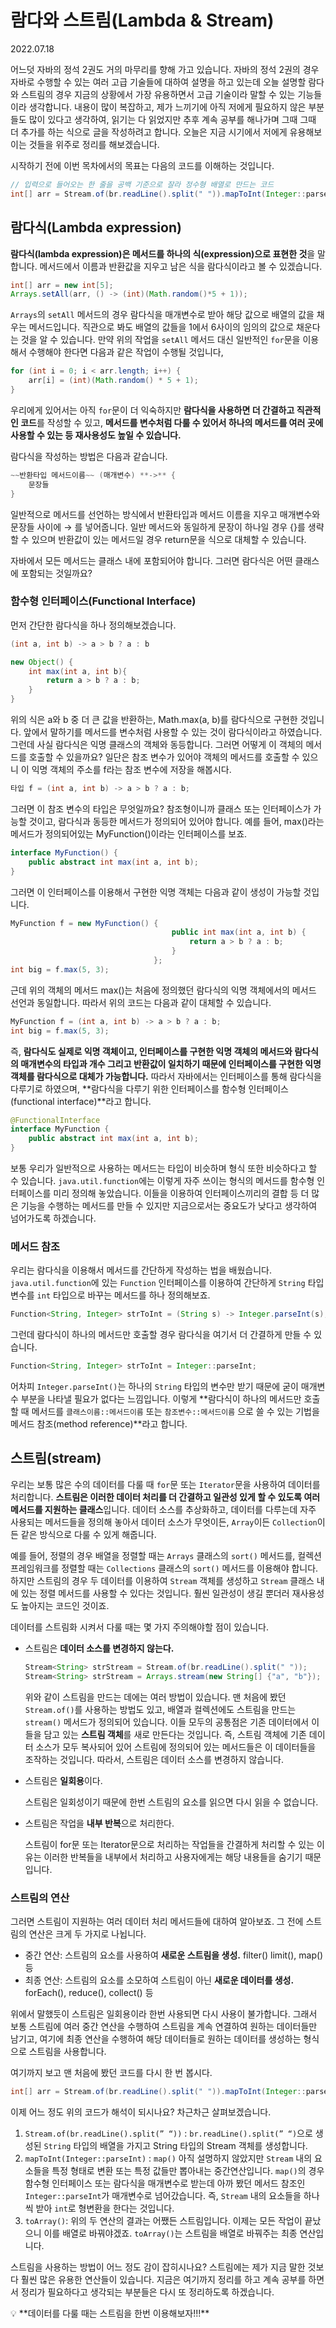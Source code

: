 # 람다와 스트림(Lambda & Stream)

2022.07.18

어느덧 자바의 정석 2권도 거의 마무리를 향해 가고 있습니다. 자바의 정석 2권의 경우 자바로 수행할 수 있는 여러 고급 기술들에 대하여 설명을 하고 있는데 오늘 설명할 람다와 스트림의 경우 지금의 상황에서 가장 유용하면서 고급 기술이라 말할 수 있는 기능들이라 생각합니다. 내용이 많이 복잡하고, 제가 느끼기에 아직 저에게 필요하지 않은 부분들도 많이 있다고 생각하여, 읽기는 다 읽었지만 추후 계속 공부를 해나가며 그때 그때 더 추가를 하는 식으로 글을 작성하려고 합니다. 오늘은 지금 시기에서 저에게 유용해보이는 것들을 위주로 정리를 해보겠습니다. 

시작하기 전에 이번 목차에서의 목표는 다음의 코드를 이해하는 것입니다.

```java
// 입력으로 들어오는 한 줄을 공백 기준으로 잘라 정수형 배열로 만드는 코드
int[] arr = Stream.of(br.readLine().split(" ")).mapToInt(Integer::parseInt).toArray();
```

## 람다식(Lambda expression)

**람다식(lambda expression)은 메서드를 하나의 식(expression)으로 표현한 것**을 말합니다. 메서드에서 이름과 반환값을 지우고 남은 식을 람다식이라고 볼 수 있겠습니다.

```java
int[] arr = new int[5];
Arrays.setAll(arr, () -> (int)(Math.random()*5 + 1));
```

`Arrays`의 `setAll` 메서드의 경우 람다식을 매개변수로 받아 해당 값으로 배열의 값을 채우는 메서드입니다. 직관으로 봐도 배열의 값들을 1에서 6사이의 임의의 값으로 채운다는 것을 알 수 있습니다. 만약 위의 작업을 `setAll` 메서드 대신 일반적인 `for`문을 이용해서 수행해야 한다면 다음과 같은 작업이 수행될 것입니다,

```java
for (int i = 0; i < arr.length; i++) {
	arr[i] = (int)(Math.random() * 5 + 1);
}
```

우리에게 있어서는 아직 `for`문이 더 익숙하지만 **람다식을 사용하면 더 간결하고 직관적인 코드**를 작성할 수 있고, **메서드를 변수처럼 다룰 수 있어서 하나의 메서드를 여러 곳에 사용할 수 있는 등 재사용성도 높일 수 있습니다.**

람다식을 작성하는 방법은 다음과 같습니다.

```java
~~반환타입 메서드이름~~ (매개변수) **->** {
	문장들
}
```

일반적으로 메서드를 선언하는 방식에서 반환타입과 메서드 이름을 지우고 매개변수와 문장들 사이에 → 를 넣어줍니다. 일반 메서드와 동일하게 문장이 하나일 경우 {}를 생략할 수 있으며 반환값이 있는 메서드일 경우 return문을 식으로 대체할 수 있습니다.

자바에서 모든 메서드는 클래스 내에 포함되어야 합니다. 그러면 람다식은 어떤 클래스에 포함되는 것일까요?

### 함수형 인터페이스(Functional Interface)

먼저 간단한 람다식을 하나 정의해보겠습니다.

```java
(int a, int b) -> a > b ? a : b
```

```java
new Object() {
	int max(int a, int b){
		return a > b ? a : b;
	}
}
```

위의 식은 a와 b 중 더 큰 값을 반환하는, Math.max(a, b)를 람다식으로 구현한 것입니다. 앞에서 말하기를 메서드를 변수처럼 사용할 수 있는 것이 람다식이라고 하였습니다. 그런데 사실 람다식은 익명 클래스의 객체와 동등합니다. 그러면 어떻게 이 객체의 메서드를 호출할 수 있을까요? 일단은 참조 변수가 있어야 객체의 메서드를 호출할 수 있으니 이 익명 객체의 주소를 f라는 참조 변수에 저장을 해봅시다. 

```java
타입 f = (int a, int b) -> a > b ? a : b;
```

그러면 이 참조 변수의 타입은 무엇일까요? 참조형이니까 클래스 또는 인터페이스가 가능할 것이고, 람다식과 동등한 메서드가 정의되어 있어야 합니다. 예를 들어, max()라는 메서드가 정의되어있는 MyFunction()이라는 인터페이스를 보죠. 

```java
interface MyFunction() {
	public abstract int max(int a, int b);
}
```

그러면 이 인터페이스를 이용해서 구현한 익명 객체는 다음과 같이 생성이 가능할 것입니다.

```java
MyFunction f = new MyFunction() {
									public int max(int a, int b) {
										return a > b ? a : b;
									}
								};
int big = f.max(5, 3);
```

근데 위의 객체의 메서드 max()는 처음에 정의했던 람다식의 익명 객체에서의 메서드 선언과 동일합니다. 따라서 위의 코드는 다음과 같이 대체할 수 있습니다.

```java
MyFunction f = (int a, int b) -> a > b ? a : b;
int big = f.max(5, 3);
```

즉, **람다식도 실제로 익명 객체이고, 인터페이스를 구현한 익명 객체의 메서드와 람다식의 매개변수의 타입과 개수 그리고 반환값이 일치하기 때문에 인터페이스를 구현한 익명 객체를 람다식으로 대체가 가능합니다.** 따라서 자바에서는 인터페이스를 통해 람다식을 다루기로 하였으며, **람다식을 다루기 위한 인터페이스를 함수형 인터페이스(functional interface)**라고 합니다. 

```java
@FunctionalInterface
interface MyFunction {
	public abstract int max(int a, int b);
}
```

보통 우리가 일반적으로 사용하는 메서드는 타입이 비슷하며 형식 또한 비슷하다고 할 수 있습니다. `java.util.function`에는 이렇게 자주 쓰이는 형식의 메서드를 함수형 인터페이스를 미리 정의해 놓았습니다. 이들을 이용하여 인터페이스끼리의 결합 등 더 많은 기능을 수행하는 메서드를 만들 수 있지만 지금으로서는 중요도가 낮다고 생각하여 넘어가도록 하겠습니다.

### 메서드 참조

우리는 람다식을 이용해서 메서드를 간단하게 작성하는 법을 배웠습니다. `java.util.function`에 있는 `Function` 인터페이스를 이용하여 간단하게 `String` 타입 변수를 `int` 타입으로 바꾸는 메서드를 하나 정의해보죠.

```java
Function<String, Integer> strToInt = (String s) -> Integer.parseInt(s);
```

그런데 람다식이 하나의 메서드만 호출할 경우 람다식을 여기서 더 간결하게 만들 수 있습니다.

```java
Function<String, Integer> strToInt = Integer::parseInt;
```

어차피 `Integer.parseInt()`는 하나의 `String` 타입의 변수만 받기 때문에 굳이 매개변수 부분을 나타낼 필요가 없다는 느낌입니다. 이렇게 **람다식이 하나의 메서드만 호출할 때 메서드를 `클래스이름::메서드이름` 또는 `참조변수::메서드이름` 으로 쓸 수 있는 기법을 메서드 참조(method reference)**라고 합니다.

## 스트림(stream)

우리는 보통 많은 수의 데이터를 다룰 때 `for`문 또는 `Iterator`문을 사용하여 데이터를 처리합니다. **스트림은 이러한 데이터 처리를 더 간결하고 일관성 있게 할 수 있도록 여러 메서드를 지원하는 클래스**입니다. 데이터 소스를 추상화하고, 데이터를 다루는데 자주 사용되는 메서드들을 정의해 놓아서 데이터 소스가 무엇이든, `Array`이든 `Collection`이든 같은 방식으로 다룰 수 있게 해줍니다.

예를 들어, 정렬의 경우 배열을 정렬할 때는 `Arrays` 클래스의 `sort()` 메서드를, 컬렉션 프레임워크를 정렬할 때는 `Collections` 클래스의 `sort()` 메서드를 이용해야 합니다. 하지만 스트림의 경우 두 데이터를 이용하여 `Stream` 객체를 생성하고 `Stream` 클래스 내에 있는 정렬 메서드를 사용할 수 있다는 것입니다. 훨씬 일관성이 생길 뿐더러 재사용성도 높아지는 코드인 것이죠.

데이터를 스트림화 시켜서 다룰 때는 몇 가지 주의해야할 점이 있습니다.

- 스트림은 **데이터 소스를 변경하지 않는다.**
    
    ```java
    Stream<String> strStream = Stream.of(br.readLine().split(" "));
    Stream<String> strStream = Arrays.stream(new String[] {"a", "b"});
    ```
    
    위와 같이 스트림을 만드는 데에는 여러 방법이 있습니다. 맨 처음에 봤던 `Stream.of()`를 사용하는 방법도 있고, 배열과 컬렉션에도 스트림을 만드는 `stream()` 메서드가 정의되어 있습니다. 이들 모두의 공통점은 기존 데이터에서 이들을 담고 있는 **스트림 객체**를 새로 만든다는 것입니다. 즉, 스트림 객체에 기존 데이터 소스가 모두 복사되어 있어 스트림에 정의되어 있는 메서드들은 이 데이터들을 조작하는 것입니다. 따라서, 스트림은 데이터 소스를 변경하지 않습니다.
    
- 스트림은 **일회용**이다.
    
    스트림은 일회성이기 때문에 한번 스트림의 요소를 읽으면 다시 읽을 수 없습니다. 
    
- 스트림은 작업을 **내부 반복**으로 처리한다.
    
    스트림이 for문 또는 Iterator문으로 처리하는 작업들을 간결하게 처리할 수 있는 이유는 이러한 반복들을 내부에서 처리하고 사용자에게는 해당 내용들을 숨기기 때문입니다. 
    

### 스트림의 연산

그러면 스트림이 지원하는 여러 데이터 처리 메서드들에 대하여 알아보죠. 그 전에 스트림의 연산은 크게 두 가지로 나뉩니다.

- 중간 연산: 스트림의 요소를 사용하여 **새로운 스트림을 생성.** filter() limit(), map() 등
- 최종 연산: 스트림의 요소를 소모하여 스트림이 아닌 **새로운 데이터를 생성.** forEach(), reduce(), collect() 등

위에서 말했듯이 스트림은 일회용이라 한번 사용되면 다시 사용이 불가합니다. 그래서 보통 스트림에 여러 중간 연산을 수행하여 스트림을 계속 연결하여 원하는 데이터들만 남기고, 여기에 최종 연산을 수행하여 해당 데이터들로 원하는 데이터를 생성하는 형식으로 스트림을 사용합니다. 

여기까지 보고 맨 처음에 봤던 코드를 다시 한 번 봅시다.

```java
int[] arr = Stream.of(br.readLine().split(" ")).mapToInt(Integer::parseInt).toArray();
```

이제 어느 정도 위의 코드가 해석이 되시나요? 차근차근 살펴보겠습니다.

1. `Stream.of(br.readLine().split(” “))` : `br.readLine().split(” “)`으로 생성된 `String` 타입의 배열을 가지고 String 타입의 Stream 객체를 생성합니다.
2. `mapToInt(Integer::parseInt)` : `map()` 아직 설명하지 않았지만 `Stream` 내의 요소들을 특정 형태로 변환 또는 특정 값들만 뽑아내는 중간연산입니다. `map()`의 경우 함수형 인터페이스 또는 람다식을 매개변수로 받는데 아까 봤던 메서드 참조인 `Integer::parseInt`가 매개변수로 넘어갔습니다. 즉, `Stream` 내의 요소들을 하나씩 받아 `int`로 형변환을 한다는 것입니다.
3. `toArray()`: 위의 두 연산의 결과는 어쨌든 스트림입니다. 이제는 모든 작업이 끝났으니 이를 배열로 바꿔야겠죠. `toArray()`는 스트림을 배열로 바꿔주는 최종 연산입니다. 

스트림을 사용하는 방법이 어느 정도 감이 잡히시나요? 스트림에는 제가 지금 말한 것보다 훨씬 많은 유용한 연산들이 있습니다. 지금은 여기까지 정리를 하고 계속 공부를 하면서 정리가 필요하다고 생각되는 부분들은 다시 또 정리하도록 하겠습니다. 

<aside>
💡 **데이터를 다룰 때는 스트림을 한번 이용해보자!!!**

</aside>